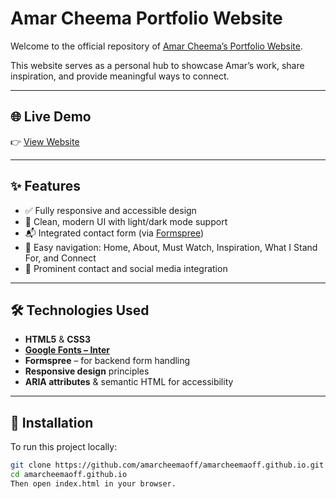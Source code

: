 # Amar Cheema Portfolio Website

Welcome to the official repository of [Amar Cheema’s Portfolio Website](https://amarcheemaoff.github.io/).

This website serves as a personal hub to showcase Amar’s work, share inspiration, and provide meaningful ways to connect.

---

## 🌐 Live Demo

👉 [View Website](https://amarcheemaoff.github.io/)

---

## ✨ Features

- ✅ Fully responsive and accessible design  
- 🎨 Clean, modern UI with light/dark mode support  
- 📬 Integrated contact form (via [Formspree](https://formspree.io))  
- 🧭 Easy navigation: Home, About, Must Watch, Inspiration, What I Stand For, and Connect  
- 🔗 Prominent contact and social media integration  

---

## 🛠️ Technologies Used

- **HTML5** & **CSS3**  
- [**Google Fonts – Inter**](https://fonts.google.com/specimen/Inter)  
- **Formspree** – for backend form handling  
- **Responsive design** principles  
- **ARIA attributes** & semantic HTML for accessibility  

---

## 🚀 Installation

To run this project locally:

```bash
git clone https://github.com/amarcheemaoff/amarcheemaoff.github.io.git
cd amarcheemaoff.github.io
Then open index.html in your browser.

